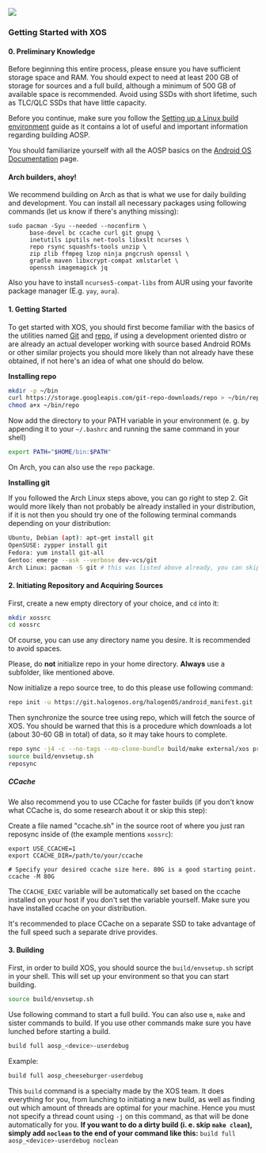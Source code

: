 ![](https://git.halogenos.org/halogenOS/android_manifest/-/raw/XOS-14.0/halogenos-logo.png)

### Getting Started with XOS

#### __0. Preliminary Knowledge__

Before beginning this entire process, please ensure you have sufficient storage space and RAM.
You should expect to need at least 200 GB of storage for sources and a full build, although a minimum of 500 GB of
available space is recommended. Avoid using SSDs with short lifetime, such as TLC/QLC SSDs that have little capacity.

Before you continue, make sure you follow the [Setting up a Linux build environment](https://source.android.com/source/initializing.html#setting-up-a-linux-build-environment) guide as it contains a lot of useful and important information regarding building AOSP.

You should familiarize yourself with all the AOSP basics on the [Android OS Documentation](https://source.android.com/docs) page.

#### Arch builders, ahoy!

We recommend building on Arch as that is what we use for daily building and development.
You can install all necessary packages using following commands (let us know if there's anything missing):

```
sudo pacman -Syu --needed --noconfirm \
      base-devel bc ccache curl git gnupg \
      inetutils iputils net-tools libxslt ncurses \
      repo rsync squashfs-tools unzip \
      zip zlib ffmpeg lzop ninja pngcrush openssl \
      gradle maven libxcrypt-compat xmlstarlet \
      openssh imagemagick jq
```

Also you have to install `ncurses5-compat-libs` from AUR using your favorite package manager  (E.g. `yay`, `aura`).

#### __1. Getting Started__

To get started with XOS, you should first become familiar with the basics of the utilities named [Git](http://rogerdudler.github.io/git-guide/) and [repo](https://source.android.com/source/using-repo.html), if using a development oriented distro or are already an actual developer working with source based Android ROMs or other similar projects you should more likely than not already have these obtained, if not here's an idea of what one should do below.

__Installing repo__

```bash
mkdir -p ~/bin
curl https://storage.googleapis.com/git-repo-downloads/repo > ~/bin/repo
chmod a+x ~/bin/repo
```

Now add the directory to your PATH variable in your environment (e. g. by appending it to your `~/.bashrc` and running the same command in your shell)

```bash
export PATH="$HOME/bin:$PATH"
```

On Arch, you can also use the `repo` package.

__Installing git__

If you followed the Arch Linux steps above, you can go right to step 2.
Git would more likely than not probably be already installed in your distribution, if it is not then you should try one of the following terminal commands depending on your distribution:

```bash
Ubuntu, Debian (apt): apt-get install git
OpenSUSE: zypper install git
Fedora: yum install git-all
Gentoo: emerge --ask --verbose dev-vcs/git
Arch Linux: pacman -S git # this was listed above already, you can skip it
```

#### __2. Initiating Repository and Acquiring Sources__

First, create a new empty directory of your choice, and `cd` into it:

```bash
mkdir xossrc
cd xossrc
```

Of course, you can use any directory name you desire. It is recommended to avoid spaces.

Please, do **not** initialize repo in your home directory. **Always** use a subfolder, like mentioned above.

Now initialize a repo source tree, to do this please use following command:

```bash
repo init -u https://git.halogenos.org/halogenOS/android_manifest.git -b XOS-14.0
```

Then synchronize the source tree using repo, which will fetch the source of XOS. You should be warned that this is a
procedure which downloads a lot (about 30-60 GB in total) of data, so it may take hours to complete.

```bash
repo sync -j4 -c --no-tags --no-clone-bundle build/make external/xos product/halogenOS
source build/envsetup.sh
reposync
```

##### CCache

We also recommend you to use CCache for faster builds (if you don't know what CCache is, do some research about it or skip this step):

Create a file named "ccache.sh" in the source root of where you just ran reposync inside of (the example mentions `xossrc`):

```
export USE_CCACHE=1
export CCACHE_DIR=/path/to/your/ccache

# Specify your desired ccache size here. 80G is a good starting point.
ccache -M 80G
```

The `CCACHE_EXEC` variable will be automatically set based on the ccache installed on your host if you don't
set the variable yourself. Make sure you have installed ccache on your distribution.

It's recommended to place CCache on a separate SSD to take advantage of the full speed such a separate drive provides.

#### __3. Building__

First, in order to build XOS, you should source the `build/envsetup.sh` script in your shell.
This will set up your environment so that you can start building.

```bash
source build/envsetup.sh
```

Use following command to start a full build. You can also use `m`, `make` and sister commands to build.
If you use other commands make sure you have lunched before starting a build.

```bash
build full aosp_<device>-userdebug
```

Example:

```bash
build full aosp_cheeseburger-userdebug
```

This `build` command is a specialty made by the XOS team. It does everything for you, from lunching to initiating a new build, as well as finding out which amount of threads are optimal for your machine. Hence you must not specify a thread count using `-j` on this command, as that will be done automatically for you. **If you want to do a dirty build (i. e. skip `make clean`), simply add `noclean` to the end of your command like this:** `build full aosp_<device>-userdebug noclean`
